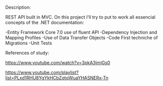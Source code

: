 Description: 


REST API built in MVC.
On this project I'll try to put to work all essencial concepts of the .NET documentation:

-Entity Framework Core 7.0 use of fluent API 
-Dependency Injection and Mapping Profiles
-Use of Data Transfer Objects 
-Code First techniche of Migrations
-Unit Tests

References of study:


https://www.youtube.com/watch?v=3pkA3jmjGs0

https://www.youtube.com/playlist?list=PLxd1RHU8YgYkHCbZqtqWuaYHASNERx-Tn
